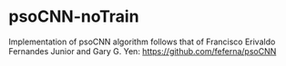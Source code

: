 # psoCNN-noTrain

Implementation of psoCNN algorithm follows that of Francisco Erivaldo Fernandes Junior and Gary G. Yen: https://github.com/feferna/psoCNN
